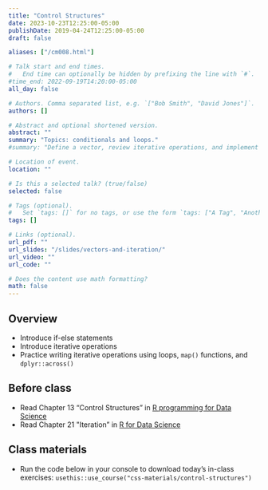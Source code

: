```yaml
---
title: "Control Structures"
date: 2023-10-23T12:25:00-05:00
publishDate: 2019-04-24T12:25:00-05:00
draft: false

aliases: ["/cm008.html"]

# Talk start and end times.
#   End time can optionally be hidden by prefixing the line with `#`.
#time_end: 2022-09-19T14:20:00-05:00
all_day: false

# Authors. Comma separated list, e.g. `["Bob Smith", "David Jones"]`.
authors: []

# Abstract and optional shortened version.
abstract: ""
summary: "Topics: conditionals and loops."
#summary: "Define a vector, review iterative operations, and implement iteration using a range of techniques."

# Location of event.
location: ""

# Is this a selected talk? (true/false)
selected: false

# Tags (optional).
#   Set `tags: []` for no tags, or use the form `tags: ["A Tag", "Another Tag"]` for one or more tags.
tags: []

# Links (optional).
url_pdf: ""
url_slides: "/slides/vectors-and-iteration/"
url_video: ""
url_code: ""

# Does the content use math formatting?
math: false
---
```




## Overview

<!--
* Review the major types of vectors
* Demonstrate how to subset vectors
* Demonstrate vector recycling
* Define lists
-->

* Introduce if-else statements
* Introduce iterative operations
* Practice writing iterative operations using loops, `map()` functions, and `dplyr::across()`

## Before class

* Read Chapter 13 “Control Structures” in [R programming for Data Science](https://bookdown.org/rdpeng/rprogdatascience/control-structures.html) 
* Read Chapter 21 "Iteration” in [R for Data Science](https://r4ds.had.co.nz/iteration.html) 

<!--
* Read chapters 14.1-2, 20-21 from [R for Data Science](http://r4ds.had.co.nz/)
-->

## Class materials

* Run the code below in your console to download today’s in-class exercises: `usethis::use_course("css-materials/control-structures")`


<!--
* [Data storage types](/notes/vectors/)
* [Iteration](/notes/iteration/)
* [Column-wise operations](https://dplyr.tidyverse.org/dev/articles/colwise.html)

## What you need to do after class

* Complete/Start Homework assignments
* Review today’s lecture materials, and prepare for next class
-->
